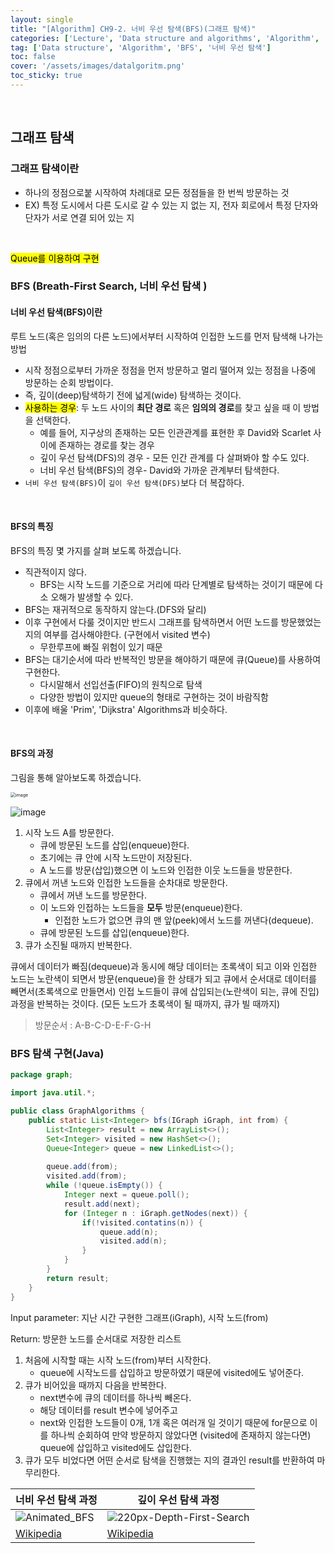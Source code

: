 ```yaml
---
layout: single
title: "[Algorithm] CH9-2. 너비 우선 탐색(BFS)(그래프 탐색)"
categories: ['Lecture', 'Data structure and algorithms', 'Algorithm', 'Graph']
tag: ['Data structure', 'Algorithm', 'BFS', '너비 우선 탐색']
toc: false
cover: '/assets/images/datalgoritm.png'
toc_sticky: true
---
```


<br>

## 그래프 탐색 

### **그래프 탐색이란**

- 하나의 정점으로붙 시작하여 차례대로 모든 정점들을 한 번씩 방문하는 것
- EX) 특정 도시에서 다른 도시로 갈 수 있는 지 없는 지, 전자 회로에서 특정 단자와 단자가 서로 연결 되어 있는 지

<br>

<mark>Queue를 이용하여 구현</mark>

### BFS (Breath-First Search, 너비 우선 탐색 )

#### **너비 우선 탐색(BFS)이란**

루트 노드(혹은 임의의 다른 노드)에서부터 시작하여 인접한 노드를 먼저 탐색해 나가는 방법

- 시작 정점으로부터 가까운 정점을 먼저 방문하고 멀리 떨어져 있는 정점을 나중에 방문하는 순회 방법이다.
- 즉, 깊이(deep)탐색하기 전에 넓게(wide) 탐색하는 것이다.
- <mark>사용하는 경우</mark>: 두 노드 사이의 **최단 경로** 혹은 **임의의 경로**를 찾고 싶을 때 이 방법을 선택한다.
  - 예를 들어, 지구상의 존재하는 모든 인관관계를 표현한 후 David와 Scarlet 사이에 존재하는 경로를 찾는 경우
  - 깊이 우선 탐색(DFS)의 경우 - 모든 인간 관계를 다 살펴봐야 할 수도 있다.
  - 너비 우선 탐색(BFS)의 경우- David와 가까운 관계부터 탐색한다.
- `너비 우선 탐색(BFS)`이 `깊이 우선 탐색(DFS)`보다 더 복잡하다.

<br>

#### BFS의 특징

BFS의 특징 몇 가지를 살펴 보도록 하겠습니다.

- 직관적이지 않다.
  - BFS는 시작 노드를 기준으로 거리에 따라 단계별로 탐색하는 것이기 때문에 다소 오해가 발생할 수 있다.
- BFS는 재귀적으로 동작하지 않는다.(DFS와 달리)
- 이후 구현에서 다룰 것이지만 반드시 그래프를 탐색하면서 어떤 노드를 방문했었는 지의 여부를 검사해야한다. (구현에서 visited 변수)
  - 무한루프에 빠질 위험이 있기 때문
- BFS는 대기순서에 따라 반복적인 방문을 해야하기 때문에 큐(Queue)를 사용하여 구현한다.
  - 다시말해서 선입선출(FIFO)의 원칙으로 탐색
  - 다양한 방법이 있지만 queue의 형태로 구현하는 것이 바람직함
- 이후에 배울 'Prim', 'Dijkstra' Algorithms과 비슷하다.

<br>

#### BFS의 과정

그림을 통해 알아보도록 하겠습니다.

<img src="https://user-images.githubusercontent.com/79521972/154630160-34ef0e79-d3f4-4c08-ae9f-c312c48a4a46.png" alt="image" style="zoom:50%;" />

![image](https://user-images.githubusercontent.com/79521972/154632795-e60767d0-372f-47ac-aa04-9051b1a7a7dc.png)

1. 시작 노드 A를 방문한다.
   - 큐에 방문된 노드를 삽입(enqueue)한다.
   - 초기에는 큐 안에 시작 노드만이 저장된다.
   - A 노드를 방문(삽입)했으면 이 노드와 인접한 이웃 노드들을 방문한다.
2. 큐에서 꺼낸 노드와 인접한 노드들을 순차대로 방문한다.
   - 큐에서 꺼낸 노드를 방문한다.
   - 이 노드와 인접하는 노드들을 **모두** 방문(enqueue)한다.
     - 인접한 노드가 없으면 큐의 맨 앞(peek)에서 노드를 꺼낸다(dequeue).
   - 큐에 방문된 노드를 삽입(enqueue)한다.
3. 큐가 소진될 때까지 반복한다.

큐에서 데이터가 빠짐(dequeue)과 동시에 해당 데이터는 초록색이 되고 이와 인접한 노드는 노란색이 되면서 방문(enqueue)을 한 상태가 되고 큐에서 순서대로 데이터를 빼면서(초록색으로 만들면서) 인접 노드들이 큐에 삽입되는(노란색이 되는,  큐에 진입) 과정을 반복하는 것이다. (모든 노드가 초록색이 될 때까지, 큐가 빌 때까지) 

> 방문순서 : A-B-C-D-E-F-G-H



### BFS 탐색 구현(Java)

```java
package graph;

import java.util.*;

public class GraphAlgorithms {
	public static List<Integer> bfs(IGraph iGraph, int from) {
        List<Integer> result = new ArrayList<>();
        Set<Integer> visited = new HashSet<>();
        Queue<Integer> queue = new LinkedList<>();
        
        queue.add(from);
        visited.add(from);
        while (!queue.isEmpty()) {
            Integer next = queue.poll();
            result.add(next);
            for (Integer n : iGraph.getNodes(next)) {
                if(!visited.contatins(n)) {
                    queue.add(n);
                    visited.add(n);
                }
            }
        }
        return result;
    }
}
```

Input parameter: 지난 시간 구현한 그래프(iGraph), 시작 노드(from)

Return: 방문한 노드를 순서대로 저장한 리스트

1. 처음에 시작할 때는 시작 노드(from)부터 시작한다.
   - queue에 시작노드를 삽입하고 방문하였기 때문에 visited에도 넣어준다.
2. 큐가 비어있을 때까지 다음을 반복한다.
   - next변수에 큐의 데이터를 하나씩 빼온다.
   - 해당 데이터를 result 변수에 넣어주고 
   - next와 인접한 노드들이 0개, 1개 혹은 여러개 일 것이기 때문에 for문으로 이를 하나씩 순회하여 만약 방문하지 않았다면 (visited에 존재하지 않는다면) queue에 삽입하고 visited에도 삽입한다.
3. 큐가 모두 비었다면 어떤 순서로 탐색을 진행했는 지의 결과인 result를 반환하여 마무리한다.



| 너비 우선 탐색 과정                                          | 깊이 우선 탐색 과정                                          |
| ------------------------------------------------------------ | ------------------------------------------------------------ |
| ![Animated_BFS](https://user-images.githubusercontent.com/79521972/154641634-65bd2679-21ed-43d2-b8cd-6d828873c440.gif) | ![220px-Depth-First-Search](https://user-images.githubusercontent.com/79521972/154642490-211ab9c7-b333-4107-92a7-a0cc2c806a8e.gif) |
| [Wikipedia](https://ko.wikipedia.org/wiki/%EB%84%88%EB%B9%84_%EC%9A%B0%EC%84%A0_%ED%83%90%EC%83%89) | [Wikipedia](https://ko.wikipedia.org/wiki/%EA%B9%8A%EC%9D%B4_%EC%9A%B0%EC%84%A0_%ED%83%90%EC%83%89) |































